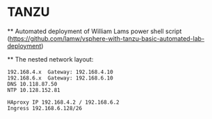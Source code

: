 # TANZU

** Automated deployment of William Lams power shell script (https://github.com/lamw/vsphere-with-tanzu-basic-automated-lab-deployment)


** The nested network layout: 

```
192.168.4.x  Gateway: 192.168.4.10
192.168.6.x  Gateway: 192.168.6.10
DNS 10.118.87.50
NTP 10.128.152.81

HAproxy IP 192.168.4.2 / 192.168.6.2
Ingress 192.168.6.128/26
```




